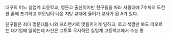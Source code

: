 대구의 어느 실업계 고등학교, 명문고 출신이지만 친구들을 따라 서울대에 7수까지 도전한 끝에 포기하고 부모님이 나온 지방 교대에 들어가 교사가 된 A가 있다.

친구들은 죄다 명문대를 나와 프리랜서로 멋들어지게 일하고, 로고 색깔만 봐도 떠오르는 대기업에 일하는데 자신은 그토록 무시하던 실업계 고등학교에서 수능 평